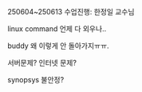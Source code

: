 250604~250613 수업진행: 한정일 교수님

linux command 언제 다 외우나..

buddy 왜 이렇게 안 돌아가지ㅠㅠ.

서버문제? 인터넷 문제?

synopsys 불안정?
